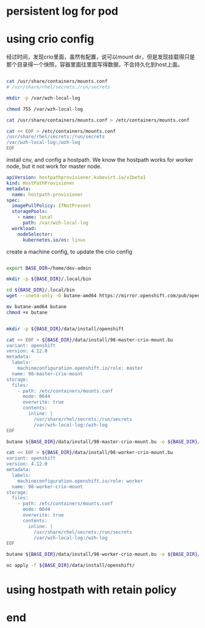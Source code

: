 # persistent log for pod

# using crio config

经过时间，发现crio里面，虽然有配置，说可以mount dir，但是发现挂载得只是那个目录得一个快照，容器里面往里面写得数据，不会持久化到host上面。

```bash

cat /usr/share/containers/mounts.conf
# /usr/share/rhel/secrets:/run/secrets

mkdir -p /var/wzh-local-log

chmod 755 /var/wzh-local-log

cat /usr/share/containers/mounts.conf > /etc/containers/mounts.conf

cat << EOF > /etc/containers/mounts.conf
/usr/share/rhel/secrets:/run/secrets
/var/wzh-local-log:/wzh-log
EOF


```

install cnv, and config a hostpath. We know the hostpath works for worker node, but it not work for master node.

```yaml
apiVersion: hostpathprovisioner.kubevirt.io/v1beta1
kind: HostPathProvisioner
metadata:
  name: hostpath-provisioner
spec:
  imagePullPolicy: IfNotPresent
  storagePools:
    - name: local
      path: /var/wzh-local-log
  workload:
    nodeSelector:
      kubernetes.io/os: linux

```

create a machine config, to update the crio config

```bash

export BASE_DIR=/home/dev-admin

mkdir -p ${BASE_DIR}/.local/bin

cd ${BASE_DIR}/.local/bin
wget --inet4-only -O butane-amd64 https://mirror.openshift.com/pub/openshift-v4/x86_64/clients/butane/latest/butane-amd64

mv butane-amd64 butane
chmod +x butane


mkdir -p ${BASE_DIR}/data/install/openshift

cat << EOF > ${BASE_DIR}/data/install/98-master-crio-mount.bu
variant: openshift
version: 4.12.0
metadata:
  labels:
    machineconfiguration.openshift.io/role: master
  name: 98-master-crio-mount
storage:
  files:
    - path: /etc/containers/mounts.conf
      mode: 0644
      overwrite: true
      contents:
        inline: |
          /usr/share/rhel/secrets:/run/secrets
          /var/wzh-local-log:/wzh-log
EOF

butane ${BASE_DIR}/data/install/98-master-crio-mount.bu -o ${BASE_DIR}/data/install/openshift/98-master-crio-mount.yaml

cat << EOF > ${BASE_DIR}/data/install/98-worker-crio-mount.bu
variant: openshift
version: 4.12.0
metadata:
  labels:
    machineconfiguration.openshift.io/role: worker
  name: 98-worker-crio-mount
storage:
  files:
    - path: /etc/containers/mounts.conf
      mode: 0644
      overwrite: true
      contents:
        inline: |
          /usr/share/rhel/secrets:/run/secrets
          /var/wzh-local-log:/wzh-log
EOF

butane ${BASE_DIR}/data/install/98-worker-crio-mount.bu -o ${BASE_DIR}/data/install/openshift/98-worker-crio-mount.yaml

oc apply -f ${BASE_DIR}/data/install/openshift/

```

# using hostpath with retain policy


# end